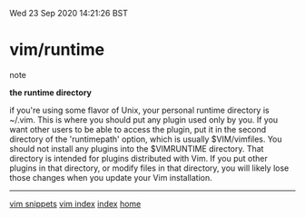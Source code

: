 Wed 23 Sep 2020 14:21:26 BST

# vim/runtime
note

**the runtime directory**

if you're using some flavor of Unix, your personal runtime directory is ~/.vim. This is where you should put any plugin used only by you. If you want other users to be able to access the plugin, put it in the second directory of the 'runtimepath' option, which is usually $VIM/vimfiles. You should not install any plugins into the $VIMRUNTIME directory. That directory is intended for plugins distributed with Vim. If you put other plugins in that directory, or modify files in that directory, you will likely lose those changes when you update your Vim installation. 

___
[vim snippets](./vi-snippets.md)
[vim index](./vi-index.md)
[index](./index-file.md)
[home](./home.md) 

